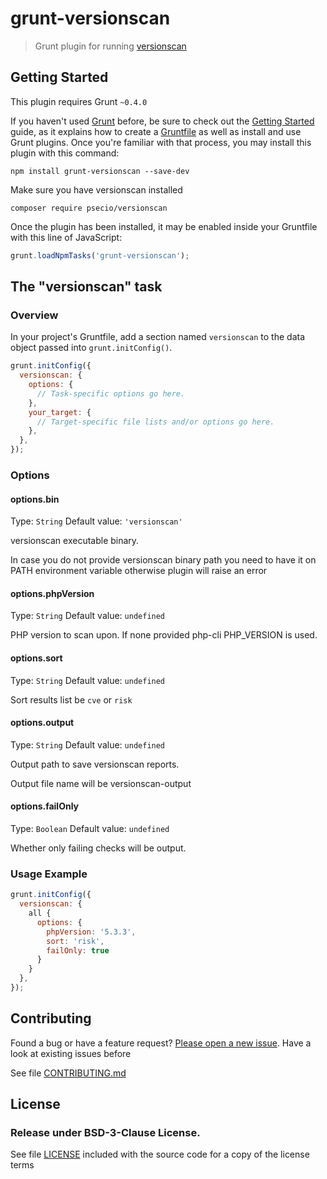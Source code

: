 # grunt-versionscan

> Grunt plugin for running [versionscan](https://github.com/psecio/versionscan)

## Getting Started
This plugin requires Grunt `~0.4.0`

If you haven't used [Grunt](http://gruntjs.com/) before, be sure to check out the [Getting Started](http://gruntjs.com/getting-started) guide, as it explains how to create a [Gruntfile](http://gruntjs.com/sample-gruntfile) as well as install and use Grunt plugins. Once you're familiar with that process, you may install this plugin with this command:

```shell
npm install grunt-versionscan --save-dev
```

Make sure you have versionscan installed

```shell
composer require psecio/versionscan
```

Once the plugin has been installed, it may be enabled inside your Gruntfile with this line of JavaScript:

```js
grunt.loadNpmTasks('grunt-versionscan');
```

## The "versionscan" task

### Overview
In your project's Gruntfile, add a section named `versionscan` to the data object passed into `grunt.initConfig()`.

```js
grunt.initConfig({
  versionscan: {
    options: {
      // Task-specific options go here.
    },
    your_target: {
      // Target-specific file lists and/or options go here.
    },
  },
});
```

### Options

#### options.bin
Type: `String`
Default value: `'versionscan'`

versionscan executable binary.

In case you do not provide versionscan binary path you need to have it on PATH environment variable otherwise plugin will raise an error

#### options.phpVersion
Type: `String`
Default value: `undefined`

PHP version to scan upon. If none provided php-cli PHP_VERSION is used.

#### options.sort
Type: `String`
Default value: `undefined`

Sort results list be `cve` or `risk`

#### options.output
Type: `String`
Default value: `undefined`

Output path to save versionscan reports.

Output file name will be versionscan-output

#### options.failOnly
Type: `Boolean`
Default value: `undefined`

Whether only failing checks will be output.

### Usage Example

```js
grunt.initConfig({
  versionscan: {
    all {
      options: {
        phpVersion: '5.3.3',
        sort: 'risk',
        failOnly: true
      }
    }
  },
});
```

## Contributing

Found a bug or have a feature request? [Please open a new issue](https://github.com/juliangut/grunt-versionscan/issues). Have a look at existing issues before

See file [CONTRIBUTING.md](https://github.com/juliangut/grunt-versionscan/blob/master/CONTRIBUTING.md)

## License

### Release under BSD-3-Clause License.

See file [LICENSE](https://github.com/juliangut/grunt-versionscan/blob/master/LICENSE) included with the source code for a copy of the license terms
